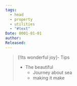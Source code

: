 ```yaml
---
tags:
  - head
  - property
  - utilities
  - "#text"
Date: 0001-01-01
author:
Released:
---
```


> [!Its wonderful joy]- Tips
> - The beautiful
> 	- Journey about sea
> 	- making it make


